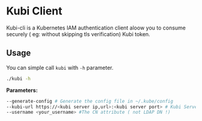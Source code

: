 # Kubi Client

Kubi-cli is a Kubernetes IAM authentication client aloow you to consume
securely ( eg: without skipping tls verification) Kubi token.

## Usage

You can simple call `kubi` with `-h` parameter.
```bash
./kubi -h
```
**Parameters:**
```bash
--generate-config # Generate the config file in ~/.kube/config
--kubi-url https://<kubi server ip,url>:<kubi server port> # Kubi Server Url
--username <your_username> #The CN attribute ( not LDAP DN !)
```
